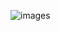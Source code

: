 ![images](https://www.google.com/imgres?imgurl=https%3A%2F%2Fupload.wikimedia.org%2Fwikipedia%2Fen%2F8%2F88%2FThor_Love_and_Thunder_poster.jpeg&imgrefurl=https%3A%2F%2Fen.wikipedia.org%2Fwiki%2FThor%3A_Love_and_Thunder&tbnid=PLYSKTS5MxEoNM&vet=12ahUKEwjDv8uRpOb3AhX-BbcAHSwoDokQMygAegUIARCyAQ..i&docid=KHMHA5Yv4fhZpM&w=260&h=385&itg=1&q=thor%20love%20and%20thunder&ved=2ahUKEwjDv8uRpOb3AhX-BbcAHSwoDokQMygAegUIARCyAQ)
